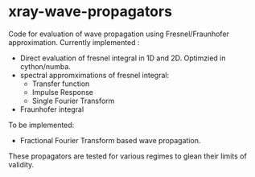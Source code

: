 # xray-wave-propagators
Code for evaluation of wave propagation using Fresnel/Fraunhofer approximation. 
Currently implemented :
- Direct evaluation of fresnel integral in 1D and 2D. Optimzied in cython/numba. 
- spectral appromximations of fresnel integral:
  - Transfer function
  - Impulse Response
  - Single Fourier Transform
- Fraunhofer integral

To be implemented: 
- Fractional Fourier Transform based wave propagation.

These propagators are tested for various regimes to glean their limits of validity.
